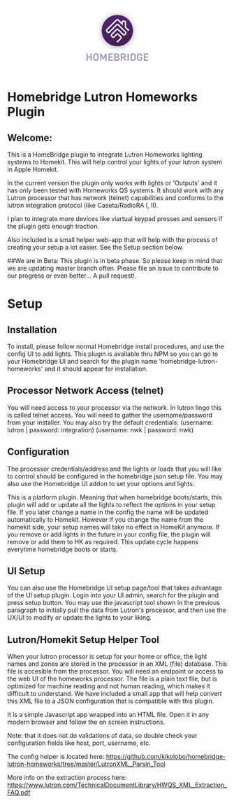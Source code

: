 <p align="center">

<img src="https://github.com/homebridge/branding/raw/master/logos/homebridge-wordmark-logo-vertical.png" width="150">

</p>

# Homebridge Lutron Homeworks Plugin

## Welcome:
This is a HomeBridge plugin to integrate Lutron Homeworks lighting systems to Homekit. This will help control your lights of your lutron system in Apple Homekit.

In the current version the plugin only works with lights or 'Outputs' and it has only been tested with Homeworks QS systems. It should work with any Lutron processor that has network (telnet) capabilities and conforms to the lutron integration protocol (like Caseta/RadioRA I, II).

I plan to integrate more devices like viartual keypad presses and sensors if the plugin gets enough traction.

Also included is a small helper web-app that will help with the process of creating your setup a lot easier. See the Setup section below.

##We are in Beta:
This plugin is in beta phase. So please keep in mind that we are updating master branch often. Please file an issue to contribute to our progress or even better... A pull request!.

# Setup
## Installation
To install, please follow normal Homebridge install procedures, and use the config UI to add lights. This plugin is available thru NPM so you can go to your Homebridge UI and search for the plugin name 'homebridge-lutron-homeworks' and it should appear for installation.

## Processor Network Access (telnet)
You will need access to your processor via the network. In lutron lingo this is called telnet access. You will need to gather the username/password  from your installer. You may also try the default credentials: (username: lutron | password: integration) (username: nwk | password: nwk)

## Configuration
The processor credentials/address and the lights or loads that you will like to control should be configured in the homebridge json setup file. You may also use the Homebridge UI addon to set your options and lights.

This is a platform plugin. Meaning that when homebridge boots/starts, this plugin will add or update all the lights to reflect the options in your setup file. If you later change a name in the config the name will be updated automatically to Homekit. However if you change the name from the homekit side, your setup names will take no effect in HomeKit anymore. If you remove or add lights in the future in your config file, the plugin will remove or add them to HK as required.  This update cycle happens everytime homebridge boots or starts.

## UI Setup
You can also use the Homebridge UI setup page/tool that takes advantage of the UI setup plugin. Login into your UI admin, search for the plugin and press setup button. You may use the javascript tool shown in the previous paragraph to initially pull the data from Lutron's processor, and then use the UX/UI to modify or update the lights to your liking.

## Lutron/Homekit Setup Helper Tool
When your lutron processor is setup for your home or office, the light names and zones are stored in the processor in an XML (file) database. This file is accesible from the processor. You will need an endpoint or access to the web UI of the homeworks processor. The file is a plain text file, but is optimized for machine reading and not human reading, which makes it difficult to understand. We have included a small app that will help convert this XML file to a JSON configuration that is compatible with this plugin.

It is a simple Javascript app wrapped into an HTML file. Open it in any modern browser and follow the on screen instructions. 

Note: that it does not do validations of data, so double check your configuration fields like host, port, username, etc.

The config helper is located here:
https://github.com/kikolobo/homebridge-lutron-homeworks/tree/master/LutronXML_Parsin_Tool

More info on the extraction process here:
https://www.lutron.com/TechnicalDocumentLibrary/HWQS_XML_Extraction_FAQ.pdf

